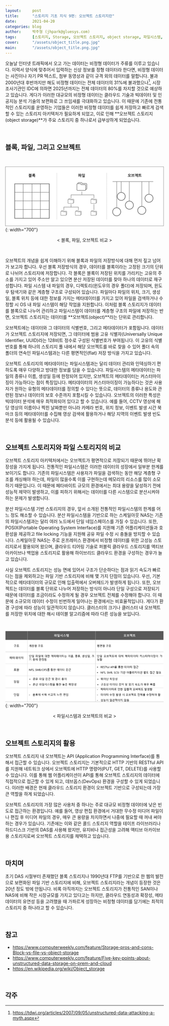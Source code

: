```yaml
---
layout:     post
title:      "스토리지 기초 지식 9편: 오브젝트 스토리지란"
date:       2021-04-20
categories: blog
author:     박주형 (jhpark@gluesys.com)
tags:       [스토리지, Storage, 오브젝트 스토리지, object storage, 파일시스템, file system, 블록 스토리지, block storage, 스토리지 아키텍처, storage architecture]
cover:      "/assets/object_title.png.jpg"
main:       "/assets/object_title.png.jpg"
---
```


오늘날 인터넷 트래픽에서 오고 가는 데이터는 비정형 데이터가 주류를 이루고 있습니다. 이력서 양식에 맞추어서 입력하는 신상 정보를 정형 데이터라 한다면, 비정형 데이터는 사진이나 자기 PR 텍스트, 첨부 동영상과 같이 규격 외의 데이터를 말합니다. 불과 2000년대 후반까지만 해도 비정형 데이터는 전체 데이터의 31%에 불과했으나[^1], 시장조사기관인 IDC에 의하면 2025년까지는 전체 데이터의 80%를 차지할 것으로 예상하고 있습니다. 게다가 이러한 대규모의 비정형 데이터는 클라우드 기술과 빅데이터 및 인공지능 분석 기술의 보편화로 그 쓰임새를 극대화하고 있습니다. 이 때문에 기존에 전통적인 스토리지를 운영하는 기업들은 이러한 비정형 데이터를 쉽게 저장하고 빠르게 검색할 수 있는 스토리지 아키텍처가 필요하게 되었고, 이로 인해 **오브젝트 스토리지(object storage)**가 주요 스토리지 중 하나로서 급부상하게 되었습니다.  
  
&nbsp;
  
## 블록, 파일, 그리고 오브젝트
  
&nbsp;
  
![Alt text](/assets/blockfileobject.png){: width="700"}
<center>&#60; 블록, 파일, 오브젝트 비교 &#62;</center>
  
&nbsp;
  
오브젝트의 개념을 쉽게 이해하기 위해 블록과 파일의 저장방식에 대해 먼저 짚고 넘어가 보고자 합니다. 우선 블록 저장방식의 경우, 데이터를 블록이라는 고정된 크기의 단위로 나뉘어 스토리지에 저장합니다. 각 블록은 블록이 저장된 위치를 가리키는 고유의 주소를 가지고 있어 주소만 알고 있으면 분산 저장된 데이터를 찾아 하나의 데이터로 재구성합니다. 파일 시스템 내 파일의 경우, 디렉토리(윈도우의 경우 폴더)에 저장되며, 윈도우 탐색기와 같은 계층형 구조로 구성되어 있습니다. 파일마다 파일의 위치, 크기, 생성일, 블록 위치 등에 대한 정보를 가지는 메타데이터를 가지고 있어 파일을 검색하거나 수정할 시 OS 내 파일 시스템이 해당 작업을 지원합니다. 이처럼 블록 스토리지가 데이터를 블록으로 나누어 관리하고 파일시스템이 데이터를 계층형 구조의 파일에 저장하는 반면, 오브젝트 스토리지는 데이터를 **오브젝트(object)**라는 단위로 관리합니다.   
  
오브젝트에는 데이터와 그 데이터의 식별번호, 그리고 메타데이터가 포함됩니다. 데이터가 오브젝트 스토리지에 저장되면, 그 데이터에 범용 고유 식별자(Universally Unique Identifier, UUID)라는 128비트 정수로 구성된 식별번호가 부여됩니다. 이 고유의 식별번호를 통해 하나의 스토리지 풀 내에서 해당 오브젝트를 바로 찾을 수 있어 폴더 속의 폴더의 연속인 파일시스템과는 다른 평면적인(flat) 저장 방식을 가지고 있습니다.  
  
오브젝트 스토리지의 메타데이터는 파일시스템과는 달리 데이터 관리와 인덱싱하기 편하도록 매우 다양하고 방대한 정보를 담을 수 있습니다. 파일시스템의 메타데이터는 파일의 종류나 이름, 생성일 등에 한정되어 있지만, 오브젝트의 메타데이터는 커스터마이징이 가능하다는 점이 특징입니다. 메타데이터의 커스터마이징이 가능하다는 것은 사용자가 원하는 유형의 메타데이터를 정의할 수 있다는 뜻으로, 데이터의 종류나 용도와 관련된 정보나 데이터의 보호 수준까지 포함시킬 수 있습니다. 오브젝트의 이러한 특성은 빅데이터 분석에 매우 최적화되어 있다고 할 수 있습니다. 예를 들어, CCTV 영상에 해당 영상의 이름이나 찍힌 날짜뿐만 아니라 카메라 번호, 위치 정보, 이벤트 발생 시간 북마크 등의 메타데이터를 수집해 영상 검색에 활용하거나 해당 지역의 이벤트 발생 빈도 분석 등에 활용될 수 있습니다.  
  
&nbsp;
  
## 오브젝트 스토리지와 파일 스토리지의 비교
  
오브젝트 스토리지 아키텍처에서는 오브젝트가 평면적으로 저장되기 때문에 뛰어난 확장성을 가지게 됩니다. 전통적인 파일시스템은 이러한 데이터의 성장에서 일부분 한계를 보이기도 합니다. 기존의 파일시스템은 사용자가 파일을 검색하는 동안 해당 계층형 구조를 캐싱해야 하는데, 파일이 많을수록 이를 구현하는데 메모리의 리소스를 많이 소모하기 때문입니다. 이 때문에 페타바이트 규모의 환경에서는 최대 용량을 달성하기 전에 성능적 제약이 발생하고, 이를 피하기 위해서는 데이터를 다른 시스템으로 분산시켜야 하는 문제가 발생합니다.  
  
분산 파일시스템 기반 스토리지의 경우, 앞서 소개된 전통적인 파일시스템의 한계를 어느 정도 해소할 수 있습니다. 분산 파일시스템을 기반으로 하는 스케일아웃 NAS는 기존의 파일시스템과는 달리 여러 노드에서 단일 네임스페이스를 가질 수 있습니다. 또한, POSIX(Portable Operating System Interface)를 지원해 기존 어플리케이션들과 호환성을 제공하고 file locking 기능을 지원해 공유 파일 수정 시 충돌을 방지할 수 있습니다. 스케일아웃 NAS는 주로 온프레미스 환경에서 비정형 데이터를 위한 고성능 스토리지로서 활용되어 왔으며, 클라우드 티어링 기술로 퍼블릭 클라우드 스토리지를 액티브 아카이브나 백업용 스토리지로 활용해 하이브리드 클라우드 환경을 구성하는 경우가 늘고 있습니다.  
  
사실 오브젝트 스토리지는 성능 면에 있어서 구조가 단순하다는 점과 읽기 속도가 빠르다는 점을 제외하고는 파일 기반 스토리지에 비해 몇 가지 단점이 있습니다. 우선, 기본적으로 메타데이터의 규모로 인해 입출력에서 오버헤드가 발생하게 됩니다. 또한, 오브젝트는 데이터를 블록 단위로 나누어 저장하는 방식이 아니라 단일 구성으로 저장되기 때문에 데이터를 조금이라도 수정하게 될 경우 오브젝트 전체를 수정해야 합니다. 이 때문에 소규모의 데이터 수정이 빈번하게 일어나는 환경에서는 비효율적입니다. 게다가 환경 구성에 따라 성능이 일관적이지 않습니다. 클러스터의 크기나 클러스터 내 오브젝트를 저장한 위치에 대한 해시 테이블 알고리즘에 따라 다른 성능을 보입니다.  
  
&nbsp;  
  
![Alt text](/assets/filesystemvsobject.png){: width="700"}
<center>&#60; 파일시스템과 오브젝트의 비교 &#62;</center>
  
&nbsp;
  
## 오브젝트 스토리지의 활용
  
오브젝트 스토리지 내 오브젝트는 API (Application Programming Interface)를 통해서 접근할 수 있습니다. 오브젝트 스토리지는 기본적으로 HTTP 기반의 RESTful API를 지원해 네트워크 상에서 오브젝트에 HTTP 명령어(PUT, GET, DELETE)를 사용할 수 있습니다. 이를 통해 웹 어플리케이션이 API를 통해 오브젝트 스토리지의 데이터에 직접적으로 접근할 수 있게 되고, 데브옵스(DevOps) 환경을 구성할 수 있게 되었습니다. 이러한 배경은 현재 클라우드 스토리지 환경이 오브젝트 기반으로 구성되는데 가장 큰 역할을 하게 되었습니다.  
  
오브젝트 스토리지의 가장 많은 사용처 중 하나는 주로 대규모 비정형 데이터에 낮은 빈도로 접근하는 환경입니다. 예를 들어, 영상 편집 환경에서 거대한 무수정 미디어 파일이나 편집 후 미디어 파일의 경우, 매우 큰 용량을 차지하면서 나중에 필요할 때 꺼내 써야 하는 경우가 있습니다. 기존에는 이와 같은 콜드 스토리지 역할을 테이프 라이브러리나 하드디스크 기반의 DAS를 사용해 왔지만, 유지비나 접근성을 고려해 액티브 아카이브 용 스토리지로써 오브젝트 스토리지를 채택하고 있습니다.  
  
&nbsp;
  
## 마치며
  
초기 DAS 시절부터 존재했던 블록 스토리지나 1990년대 FTP를 기반으로 한 웹의 발전으로 보편화된 파일 기반 스토리지에 비해, 오브젝트 스토리지라는 개념이 등장한 것은 20년 정도 밖에 안됩니다. 비록 아직까지는 오브젝트 스토리지가 전통적인 SAN이나 NAS에 비해 작은 시장규모를 가지고 있다고는 하지만, 클라우드 연동성과 확장성, 메타데이터의 유연성 등을 고려했을 때 가파르게 성장하는 비정형 데이터를 담기에는 최적의 스토리지 중 하나라고 할 수 있습니다.  
  
&nbsp;
  
## 참고
  
 * https://www.computerweekly.com/feature/Storage-pros-and-cons-Block-vs-file-vs-object-storage
 * https://www.computerweekly.com/feature/Five-key-points-about-unstructured-data-storage-on-prem-and-cloud
 * https://en.wikipedia.org/wiki/Object_storage

&nbsp;
  
## 각주
  
[^1]: https://tdwi.org/articles/2007/09/05/unstructured-data-attacking-a-myth.aspx
  